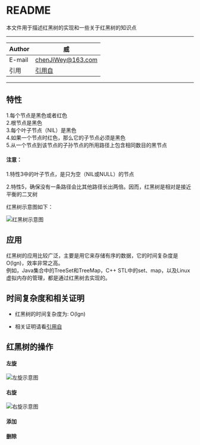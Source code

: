 README
====
本文件用于描述红黑树的实现和一些关于红黑树的知识点

****

|Author|威|
|---|---
|E-mail|chenJiWey@163.com
|引用|[引用自][cnsd1]

****

## 特性

1.每个节点是黑色或者红色  
2.根节点是黑色  
3.每个叶子节点（NIL）是黑色  
4.如果一个节点时红色，那么它的子节点必须是黑色    
5.从一个节点到该节点的子孙节点的所用路径上包含相同数目的黑节点  

#### 注意：

1.特性3中的叶子节点，是只为空（NIL或NULL）的节点  

2.特性5，确保没有一条路径会比其他路径长出两倍。因而，红黑树是相对是接近平衡的二叉树  

红黑树示意图如下：  

![红黑树示意图][rbtree]  

## 应用

红黑树的应用比较广泛，主要是用它来存储有序的数据，它的时间复杂度是O(lgn)，效率非常之高。  
例如，Java集合中的TreeSet和TreeMap，C++ STL中的set、map，以及Linux虚拟内存的管理，都是通过红黑树去实现的。  

## 时间复杂度和相关证明

* 红黑树的时间复杂度为: O(lgn)  

* 相关证明请看[引用自][cnsd1]  

## 红黑树的操作

#### 左旋


![左旋示意图][rbtree-left]   

#### 右旋

![右旋示意图][rbtree-right]  

#### 添加

#### 删除

[cnsd1]:http://www.cnblogs.com/skywang12345/p/3245399.html "引用自"
[rbtree]:https://images0.cnblogs.com/i/497634/201403/251730074203156.jpg
[rbtree-left]:https://images0.cnblogs.com/i/497634/201403/251733282013849.jpg
[rbtree-right]:https://images0.cnblogs.com/i/497634/201403/251735527958942.jpg

